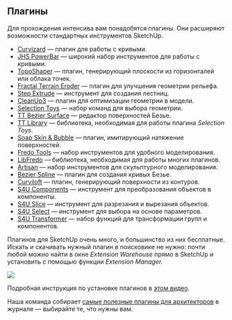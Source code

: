 ## Плагины

Для прохождения интенсива вам понадобятся плагины. Они расширяют возможности стандартных инструментов SketchUp.

- [Curvizard](https://sketchucation.com/plugin/804-curvizard) — плагин для работы с кривыми.
- [JHS PowerBar](https://sketchucation.com/pluginstore?pln=JHS_Powerbar_2019) — широкий набор инструментов для работы с кривыми.
- [TopoShaper](https://sketchucation.com/plugin/716-toposhaper) — плагин, генерирующий плоскости из горизонталей или облака точек.
- [Fractal Terrain Eroder](https://extensions.sketchup.com/extension/a609a3c3-4066-42b9-98aa-9d4ecdb19287/eneroth-fractal-terrain-eroder) — плагин для улучшения геометрии рельефа.
- [Step Extrude](https://sketchucation.com/pluginstore?pln=RamTools_StepEx) — инструмент для создания лестниц.
- [CleanUp3](https://extensions.sketchup.com/extension/046175e5-a87a-4254-9329-1accc37a5e21/clean-up) — плагин для оптимизации геометрии в модели.
- [Selection Toys](https://extensions.sketchup.com/extension/c9266b2c-0b55-4d21-a0a4-72e23b8a0fb4/selection-toys) — набор команд для выбора геометрии.
- [TT Bezier Surface](https://extensions.sketchup.com/extension/ddfffe5a-1e6e-42a6-a48b-8df91759d32d/bezier-surface) — редактор поверхностей Безье.
- [TT Library](https://extensions.sketchup.com/extension/c03a2b93-3365-4ef1-95f4-f35158757622/tt-lib) — библиотека, необходимая для работы плагина _Selection Toys_.
- [Soap Skin & Bubble](https://extensions.sketchup.com/extension/c8d49537-51db-40a7-ac0e-474a244eb525/soap-skin-and-bubble) — плагин, имитирующий натяжение поверхностей.
- [Fredo Tools](https://extensions.sketchup.com/extension/85a09be6-f2b9-4a73-b61e-04a87ecc269b/fredo-tools) — набор инструментов для удобного моделирования.
- [LibFredo](https://extensions.sketchup.com/extension/d2ec43ff-801b-481a-be36-bb44b35b0eaa/lib-fredo6) — библиотека, необходимая для работы многих плагинов.
- [Artisan](https://extensions.sketchup.com/extension/8fc5588e-af22-411c-9399-893066df7e39/artisan-organic-toolset) — набор инструментов для скульптурного моделирования.
- [Bezier Spline](https://sketchucation.com/plugin/794-bezierspline) — плагин для создания кривых Безье.
- [Curviloft](https://sketchucation.com/plugin/1175-curviloft) — плагин, генерирующий поверхности из контуров.
- [S4U Components](https://extensions.sketchup.com/extension/60ac8e13-3d3c-4098-bc53-92eab657ba5d/s4u-to-components-7) — инструмент для преобразования объектов в компоненты.
- [S4U Slice](https://extensions.sketchup.com/extension/c568655c-a0b4-41b8-873e-ecd1bb2452cb/s4u-slice-5) — инструмент для разрезания и вырезания объектов.
- [S4U Select](https://extensions.sketchup.com/extension/1c8358fa-dbb3-4a70-9369-8fc7a526143c/s4u-select) — инструмент для выбора на основе параметров.
- [S4U Transformer](https://extensions.sketchup.com/extension/a3fb68fc-9351-4dd3-a181-169366339e5c/s4u-transformer-3) — набор функций для трансформации групп и компонентов.

Плагинов для SketchUp очень много, и большинство из них бесплатные. Искать и скачивать нужный плагин в поисковике не нужно: почти любой можно найти в окне _Extension Warehouse_ прямо в SketchUp и установить с помощью функции _Extension Manager._

![](/img/MKS_14/1648720488__D0_A1_D0_BD_D0_B8_D0_BC_D0_BE_D0_BA_20_D1_8D_D0_BA_D1_80_D0_B0_D0_BD_D0_B0_202022-03-16_20_D0_B2_2019.17.55.png#bordered)

Подробная инструкция по установке плагинов в [этом видео](https://www.youtube.com/watch?v=eJ_HQ86xKJo).

Наша команда собирает [самые полезные плагины для архитекторов](https://softculture.cc/blog/entries/articles/kollektsiya-plaginov-sketch-up) в журнале — выбирайте те, что нужны вам.
